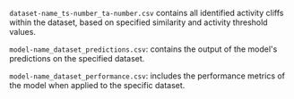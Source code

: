 
`dataset-name_ts-number_ta-number.csv` contains all identified activity cliffs within the dataset, based on specified similarity and activity threshold values.

`model-name_dataset_predictions.csv`: contains the output of the model's predictions on the specified dataset.

`model-name_dataset_performance.csv`: includes the performance metrics of the model when applied to the specific dataset.


